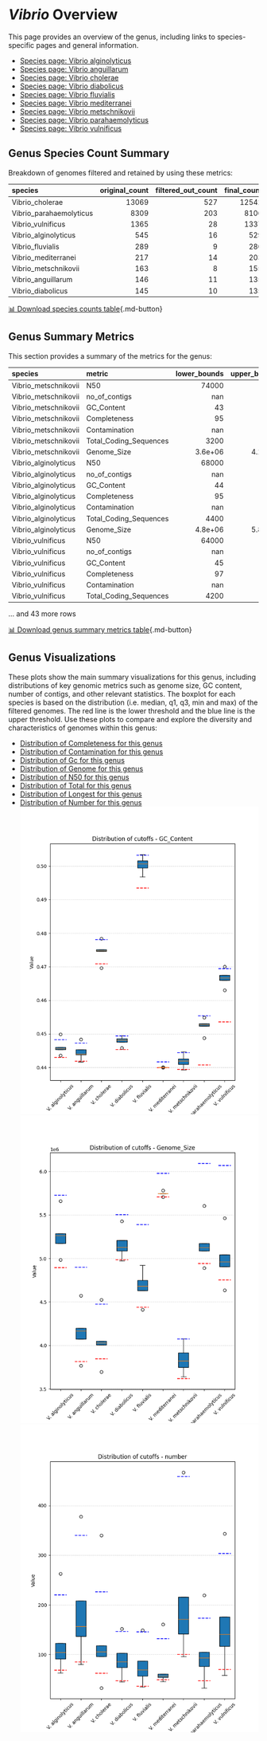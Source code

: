 # *Vibrio* Overview
This page provides an overview of the genus, including links to species-specific pages and general information.

- [Species page: Vibrio alginolyticus](Vibrio_alginolyticus/index.md)
- [Species page: Vibrio anguillarum](Vibrio_anguillarum/index.md)
- [Species page: Vibrio cholerae](Vibrio_cholerae/index.md)
- [Species page: Vibrio diabolicus](Vibrio_diabolicus/index.md)
- [Species page: Vibrio fluvialis](Vibrio_fluvialis/index.md)
- [Species page: Vibrio mediterranei](Vibrio_mediterranei/index.md)
- [Species page: Vibrio metschnikovii](Vibrio_metschnikovii/index.md)
- [Species page: Vibrio parahaemolyticus](Vibrio_parahaemolyticus/index.md)
- [Species page: Vibrio vulnificus](Vibrio_vulnificus/index.md)
## Genus Species Count Summary
Breakdown of genomes filtered and retained by using these metrics:

| species                 |   original_count |   filtered_out_count |   final_count |
|:------------------------|-----------------:|---------------------:|--------------:|
| Vibrio_cholerae         |            13069 |                  527 |         12542 |
| Vibrio_parahaemolyticus |             8309 |                  203 |          8106 |
| Vibrio_vulnificus       |             1365 |                   28 |          1337 |
| Vibrio_alginolyticus    |              545 |                   16 |           529 |
| Vibrio_fluvialis        |              289 |                    9 |           280 |
| Vibrio_mediterranei     |              217 |                   14 |           203 |
| Vibrio_metschnikovii    |              163 |                    8 |           155 |
| Vibrio_anguillarum      |              146 |                   11 |           135 |
| Vibrio_diabolicus       |              145 |                   10 |           135 |


[📊 Download species counts table](species_counts.csv){.md-button}
## Genus Summary Metrics
This section provides a summary of the metrics for the genus:

| species              | metric                 |   lower_bounds |   upper_bounds |
|:---------------------|:-----------------------|---------------:|---------------:|
| Vibrio_metschnikovii | N50                    |    74000       |      nan       |
| Vibrio_metschnikovii | no_of_contigs          |      nan       |      460       |
| Vibrio_metschnikovii | GC_Content             |       43       |       45       |
| Vibrio_metschnikovii | Completeness           |       95       |      nan       |
| Vibrio_metschnikovii | Contamination          |      nan       |        2       |
| Vibrio_metschnikovii | Total_Coding_Sequences |     3200       |     3800       |
| Vibrio_metschnikovii | Genome_Size            |        3.6e+06 |        4.1e+06 |
| Vibrio_alginolyticus | N50                    |    68000       |      nan       |
| Vibrio_alginolyticus | no_of_contigs          |      nan       |      220       |
| Vibrio_alginolyticus | GC_Content             |       44       |       45       |
| Vibrio_alginolyticus | Completeness           |       95       |      nan       |
| Vibrio_alginolyticus | Contamination          |      nan       |        4       |
| Vibrio_alginolyticus | Total_Coding_Sequences |     4400       |     5300       |
| Vibrio_alginolyticus | Genome_Size            |        4.8e+06 |        5.8e+06 |
| Vibrio_vulnificus    | N50                    |    64000       |      nan       |
| Vibrio_vulnificus    | no_of_contigs          |      nan       |      310       |
| Vibrio_vulnificus    | GC_Content             |       45       |       47       |
| Vibrio_vulnificus    | Completeness           |       97       |      nan       |
| Vibrio_vulnificus    | Contamination          |      nan       |        6       |
| Vibrio_vulnificus    | Total_Coding_Sequences |     4200       |     5800       |

... and 43 more rows


[📊 Download genus summary metrics table](genus_summary_metrics.csv){.md-button}
## Genus Visualizations
These plots show the main summary visualizations for this genus, including distributions of key genomic metrics such as genome size, GC content, number of contigs, and other relevant statistics. The boxplot for each species is based on the distribution (i.e. median, q1, q3, min and max) of the filtered genomes. The red line is the lower threshold and the blue line is the upper threshold. Use these plots to compare and explore the diversity and characteristics of genomes within this genus:

- [Distribution of Completeness for this genus](Completeness_Specific_boxplot_0.png)
- [Distribution of Contamination for this genus](Contamination_boxplot_0.png)
- [Distribution of Gc for this genus](GC_Content_boxplot_0.png)
- [Distribution of Genome for this genus](Genome_Size_boxplot_0.png)
- [Distribution of N50 for this genus](N50_boxplot_0.png)
- [Distribution of Total for this genus](Total_Coding_Sequences_boxplot_0.png)
- [Distribution of Longest for this genus](longest_boxplot_0.png)
- [Distribution of Number for this genus](number_boxplot_0.png)
![Distribution of Gc](GC_Content_boxplot_0.png)
![Distribution of Genome](Genome_Size_boxplot_0.png)
![Distribution of Number](number_boxplot_0.png)
